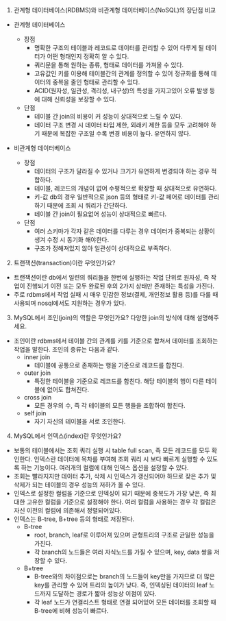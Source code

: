 1. 관계형 데이터베이스(RDBMS)와 비관계형 데이터베이스(NoSQL)의 장단점 비교

- 관계형 데이터베이스

  - 장점
    - 명확한 구조의 테이블과 레코드로 데이터를 관리할 수 있어 다루게 될 데이터가 어떤 형태인지 정확히 알 수 있다.
    - 쿼리문을 통해 원하는 종류, 형태로 데이터를 가져올 수 있다.
    - 고유값인 키를 이용해 테이블간의 관계를 정의할 수 있어 정규화를 통해 데이터의 중복을 줄인 형태로 관리할 수 있다.
    - ACID(원자성, 일관성, 격리성, 내구성)의 특성을 가지고있어 오류 발생 등에 대해 신뢰성을 보장할 수 있다.
  - 단점
    - 테이블 간 join의 비용이 커 성능이 상대적으로 느릴 수 있다.
    - 데이터 구조 변경 시 데이터 타입 제한, 외래키 제한 등을 모두 고려해야 하기 때문에 복잡한 구조일 수록 변경 비용이 높다. 유연하지 않다.

- 비관계형 데이터베이스
  - 장점
    - 데이터의 구조가 달라질 수 있거나 크기가 유연하게 변경되야 하는 경우 적합하다.
    - 테이블, 레코드의 개념이 없어 수평적으로 확장할 때 상대적으로 유연하다.
    - 키-값 db의 경우 일반적으로 json 등의 형태로 키-값 페어로 데이터를 관리하기 때문에 조회 시 쿼리가 간단하다.
    - 테이블 간 join이 필요없어 성능이 상대적으로 빠르다.
  - 단점
    - 여러 스키마가 각자 같은 데이터를 다루는 경우 데이터가 중복되는 상황이 생겨 수정 시 동기화 해야한다.
    - 구조가 정해져있지 않아 일관성이 상대적으로 부족하다.

2. 트랜잭션(transaction)이란 무엇인가요?

- 트랜잭션이란 db에서 일련의 쿼리들을 한번에 실행하는 작업 단위로 원자성, 즉 작업이 진행되기 이전 또는 모두 완료된 후의 2가지 상태만 존재하는 특성을 가진다.
- 주로 rdbms에서 작업 실패 시 매우 민감한 정보(결제, 개인정보 활용 등)를 다룰 때 사용되며 nosql에서도 지원하는 경우가 있다.

3. MySQL에서 조인(join)의 역할은 무엇인가요? 다양한 join의 방식에 대해 설명해주세요.

- 조인이란 rdbms에서 테이블 간의 관계를 키를 기준으로 합쳐서 데이터를 조회하는 작업을 말한다. 조인의 종류는 다음과 같다.
  - inner join
    - 테이블에 공통으로 존재하는 행을 기준으로 레코드를 합친다.
  - outer join
    - 특정한 테이블을 기준으로 레코드를 합친다. 해당 테이블의 행이 다른 테이블에 없어도 합쳐진다.
  - cross join
    - 모든 경우의 수, 즉 각 테이블의 모든 행들을 조합하여 합친다.
  - self join
    - 자기 자신의 테이블을 서로 조인한다.

4. MySQL에서 인덱스(index)란 무엇인가요?

- 보통의 테이블에서는 조회 쿼리 실행 시 table full scan, 즉 모든 레코드를 모두 확인한다. 인덱스란 데이터에 목차를 부여해 조회 쿼리 시 보다 빠르게 실행할 수 있도록 하는 기능이다. 여러개의 컬럼에 대해 인덱스 옵션을 설정할 수 있다.
- 조회는 빨라지지만 데이터 추가, 삭제 시 인덱스가 갱신되어야 하므로 잦은 추가 및 삭제가 되는 테이블의 경우 성능의 저하가 올 수 있다.
- 인덱스로 설정한 컬럼을 기준으로 인덱싱이 되기 때문에 중복도가 가장 낮은, 즉 최대한 고유한 컬럼을 기준으로 설정해야 한다. 여러 컬럼을 사용하는 경우 각 컬럼은 자신 이전의 컬럼에 의존해서 정렬되어있다.
- 인덱스는 B-tree, B+tree 등의 형태로 저장된다.
  - B-tree
    - root, branch, leaf로 이루어져 있으며 균형트리의 구조로 균일한 성능을 가진다.
    - 각 branch의 노드들은 여러 자식노드를 가질 수 있으며, key, data 쌍을 저장할 수 있다.
  - B+tree
    - B-tree와의 차이점으로는 branch의 노드들이 key만을 가지므로 더 많은 key를 관리할 수 있어 트리의 높이가 낮다. 즉, 인덱싱된 데이터의 leaf 노드까지 도달하는 경로가 짧아 성능상 이점이 있다.
    - 각 leaf 노드가 연결리스트 형태로 연결 되어있어 모든 데이터를 조회할 때 B-tree에 비해 성능이 빠르다.
